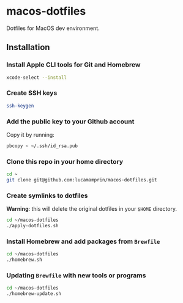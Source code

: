 # macos-dotfiles

Dotfiles for MacOS dev environment.

## Installation

### Install Apple CLI tools for Git and Homebrew

```zsh
xcode-select --install
```

### Create SSH keys

```zsh
ssh-keygen
```

### Add the public key to your Github account

Copy it by running:

```zsh
pbcopy < ~/.ssh/id_rsa.pub
```

### Clone this repo in your home directory

```zsh
cd ~
git clone git@github.com:lucamamprin/macos-dotfiles.git
```

### Create symlinks to dotfiles

**Warning**: this will delete the original dotfiles in your `$HOME` directory.

```zsh
cd ~/macos-dotfiles
./apply-dotfiles.sh

```

### Install Homebrew and add packages from `Brewfile`

```zsh
cd ~/macos-dotfiles
./homebrew.sh
```

### Updating `Brewfile` with new tools or programs

```zsh
cd ~/macos-dotfiles
./homebrew-update.sh
```
